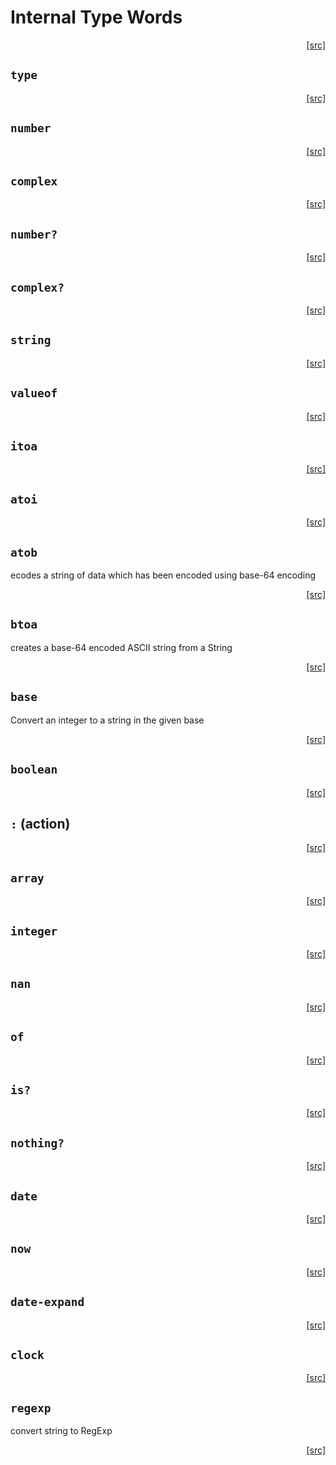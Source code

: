# Internal Type Words
<div style="text-align: right"><a href="https:/github.com/Hypercubed/f-flat_node/blob/master/src/core/types.ts#L45">[src]</a></div>

## `type`
<div style="text-align: right"><a href="https:/github.com/Hypercubed/f-flat_node/blob/master/src/core/types.ts#L50">[src]</a></div>

## `number`
<div style="text-align: right"><a href="https:/github.com/Hypercubed/f-flat_node/blob/master/src/core/types.ts#L55">[src]</a></div>

## `complex`
<div style="text-align: right"><a href="https:/github.com/Hypercubed/f-flat_node/blob/master/src/core/types.ts#L63">[src]</a></div>

## `number?`
<div style="text-align: right"><a href="https:/github.com/Hypercubed/f-flat_node/blob/master/src/core/types.ts#L70">[src]</a></div>

## `complex?`
<div style="text-align: right"><a href="https:/github.com/Hypercubed/f-flat_node/blob/master/src/core/types.ts#L78">[src]</a></div>

## `string`
<div style="text-align: right"><a href="https:/github.com/Hypercubed/f-flat_node/blob/master/src/core/types.ts#L86">[src]</a></div>

## `valueof`
<div style="text-align: right"><a href="https:/github.com/Hypercubed/f-flat_node/blob/master/src/core/types.ts#L91">[src]</a></div>

## `itoa`
<div style="text-align: right"><a href="https:/github.com/Hypercubed/f-flat_node/blob/master/src/core/types.ts#L96">[src]</a></div>

## `atoi`
<div style="text-align: right"><a href="https:/github.com/Hypercubed/f-flat_node/blob/master/src/core/types.ts#L101">[src]</a></div>

## `atob`
ecodes a string of data which has been encoded using base-64 encoding
<div style="text-align: right"><a href="https:/github.com/Hypercubed/f-flat_node/blob/master/src/core/types.ts#L107">[src]</a></div>

## `btoa`
creates a base-64 encoded ASCII string from a String
<div style="text-align: right"><a href="https:/github.com/Hypercubed/f-flat_node/blob/master/src/core/types.ts#L113">[src]</a></div>

## `base`
Convert an integer to a string in the given base
<div style="text-align: right"><a href="https:/github.com/Hypercubed/f-flat_node/blob/master/src/core/types.ts#L119">[src]</a></div>

## `boolean`
<div style="text-align: right"><a href="https:/github.com/Hypercubed/f-flat_node/blob/master/src/core/types.ts#L152">[src]</a></div>

## `:` (action)
<div style="text-align: right"><a href="https:/github.com/Hypercubed/f-flat_node/blob/master/src/core/types.ts#L157">[src]</a></div>

## `array`
<div style="text-align: right"><a href="https:/github.com/Hypercubed/f-flat_node/blob/master/src/core/types.ts#L162">[src]</a></div>

## `integer`
<div style="text-align: right"><a href="https:/github.com/Hypercubed/f-flat_node/blob/master/src/core/types.ts#L167">[src]</a></div>

## `nan`
<div style="text-align: right"><a href="https:/github.com/Hypercubed/f-flat_node/blob/master/src/core/types.ts#L174">[src]</a></div>

## `of`
<div style="text-align: right"><a href="https:/github.com/Hypercubed/f-flat_node/blob/master/src/core/types.ts#L179">[src]</a></div>

## `is?`
<div style="text-align: right"><a href="https:/github.com/Hypercubed/f-flat_node/blob/master/src/core/types.ts#L184">[src]</a></div>

## `nothing?`
<div style="text-align: right"><a href="https:/github.com/Hypercubed/f-flat_node/blob/master/src/core/types.ts#L189">[src]</a></div>

## `date`
<div style="text-align: right"><a href="https:/github.com/Hypercubed/f-flat_node/blob/master/src/core/types.ts#L194">[src]</a></div>

## `now`
<div style="text-align: right"><a href="https:/github.com/Hypercubed/f-flat_node/blob/master/src/core/types.ts#L199">[src]</a></div>

## `date-expand`
<div style="text-align: right"><a href="https:/github.com/Hypercubed/f-flat_node/blob/master/src/core/types.ts#L204">[src]</a></div>

## `clock`
<div style="text-align: right"><a href="https:/github.com/Hypercubed/f-flat_node/blob/master/src/core/types.ts#L209">[src]</a></div>

## `regexp`
convert string to RegExp
<div style="text-align: right"><a href="https:/github.com/Hypercubed/f-flat_node/blob/master/src/core/types.ts#L215">[src]</a></div>
